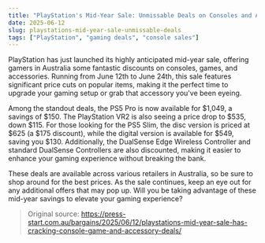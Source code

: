 ```yaml
---
title: "PlayStation's Mid-Year Sale: Unmissable Deals on Consoles and Accessories"
date: 2025-06-12
slug: playstations-mid-year-sale-unmissable-deals
tags: ["PlayStation", "gaming deals", "console sales"]
---
```


PlayStation has just launched its highly anticipated mid-year sale, offering gamers in Australia some fantastic discounts on consoles, games, and accessories. Running from June 12th to June 24th, this sale features significant price cuts on popular items, making it the perfect time to upgrade your gaming setup or grab that accessory you've been eyeing.

Among the standout deals, the PS5 Pro is now available for $1,049, a savings of $150. The PlayStation VR2 is also seeing a price drop to $535, down $115. For those looking for the PS5 Slim, the disc version is priced at $625 (a $175 discount), while the digital version is available for $549, saving you $130. Additionally, the DualSense Edge Wireless Controller and standard DualSense Controllers are also discounted, making it easier to enhance your gaming experience without breaking the bank.

These deals are available across various retailers in Australia, so be sure to shop around for the best prices. As the sale continues, keep an eye out for any additional offers that may pop up. Will you be taking advantage of these mid-year savings to elevate your gaming experience?

> Original source: https://press-start.com.au/bargains/2025/06/12/playstations-mid-year-sale-has-cracking-console-game-and-accessory-deals/